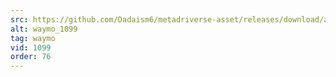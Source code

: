 ```yaml
---
src: https://github.com/Dadaism6/metadriverse-asset/releases/download/assetsv1.0.3/waymo_1099.mp4
alt: waymo_1099
tag: waymo
vid: 1099
order: 76
---
```


